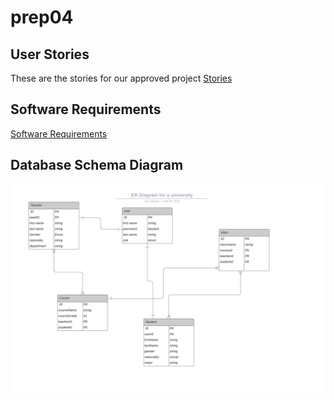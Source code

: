 # prep04

## User Stories

These are the stories for our approved project [Stories](https://trello.com/invite/b/SEjEBv6I/9f8b070a0cc37ee49941456c37d47c73/student)

## Software Requirements
[Software Requirements](requirements.md)

## Database Schema Diagram
![Database ER Diagram](../assets/Database%20ER%20diagram.png)